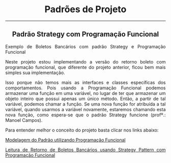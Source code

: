 # <h1 align="center"> Padrões de Projeto </h1>
<hr/>

## <h2 align="center">Padrão Strategy com Programação Funcional </h2>

<div align="justify">
 <p> Exemplo de Boletos Bancários com padrão Strategy e Programação Funcional </p>
 <p> Neste projeto estou implementando a versão do retorno boleto com programação funcional, que diferente do projeto anterior, ficou bem mais simples sua implementação.</p>
 <p> Isso porque não temos mais as interfaces e classes específicas dos comportamentos. Pois usando a Programação Funcional podemos armazenar uma função em uma variável, no lugar de ter que armazenar um objeto inteiro que possui apenas um único método. Então, a partir de tal variável, podemos chamar a função. Se uma nova função for atribuída a tal variável, quando usarmos a variável novamente, estaremos chamando esta nova função, como espera-se que o padrão Strategy funcione (profº.: Manoel Campos). </p>
 <p>Para entender melhor o conceito do projeto basta clicar nos links abaixo:</p>
 
 [Modelagem do Padrão utilizando Programação Funcional](https://manoelcampos.com/padroes-projetos/comportamentais/strategy/#functional)
 
 [Leitura de Retorno de Boletos Bancários usando Strategy Pattern com Programação Funcional](https://github.com/manoelcampos/padroes-projetos/tree/master/comportamentais/strategy/retorno-boleto-funcional)
 
 
 <p></p>
 

</div>
